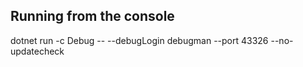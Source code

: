 ## Running from the console
dotnet run -c Debug -- --debugLogin debugman  --port 43326 --no-updatecheck
